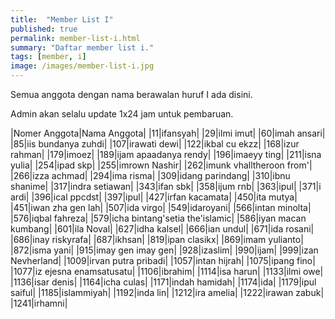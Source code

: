 ```yaml
---
title:  "Member List I"
published: true
permalink: member-list-i.html
summary: "Daftar member list i."
tags: [member, i]
image: /images/member-list-i.jpg
---
```


Semua anggota dengan nama berawalan huruf I ada disini.

Admin akan selalu update 1x24 jam untuk pembaruan.

|Nomer Anggota|Nama Anggota|
|11|ifansyah|
|29|ilmi imut|
|60|imah ansari|
|85|iis bundanya zuhdi|
|107|irawati dewi|
|122|ikbal cu ekzz|
|168|izur rahman|
|179|imoez|
|189|ijam apaadanya rendy|
|196|imaeyy ting|
|211|isna yulia|
|254|ipad skp|
|255|imrown Nashir|
|262|imunk vhalltheroon from'|
|266|izza achmad|
|294|ima risma|
|309|idang parindang|
|310|ibnu shanime|
|317|indra setiawan|
|343|ifan sbk|
|358|ijum rnb|
|363|ipul|
|371|i ardi|
|396|ical ppcdst|
|397|ipul|
|427|irfan kacamata|
|450|ita mutya|
|451|iwan zha gen lah|
|507|ida virgo|
|549|idaroyani|
|566|intan minolta|
|576|iqbal fahreza|
|579|icha bintang'setia the'islamic|
|586|iyan macan kumbang|
|601|ila Noval|
|627|idha kalsel|
|666|ian undul|
|671|ida rosani|
|686|inay riskyrafa|
|687|ikhsan|
|819|ipan clasikx|
|869|imam yulianto|
|872|isma yani|
|915|imay gen imay gen|
|928|izaslim|
|990|ijam|
|999|izan Nevherland|
|1009|irvan putra pribadi|
|1057|intan hijrah|
|1075|ipang fino|
|1077|iz ejesna enamsatusatu|
|1106|ibrahim|
|1114|isa harun|
|1133|ilmi owe|
|1136|isar denis|
|1164|icha culas|
|1171|indah hamidah|
|1174|ida|
|1179|ipul saiful|
|1185|islammiyah|
|1192|inda lin|
|1212|ira amelia|
|1222|irawan zabuk|
|1241|irhamni|
